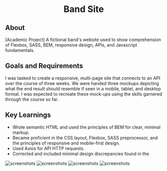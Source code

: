 <h1 align="center">Band Site</h1>

## About

[Academic Project]
A fictional band's website used to show comprehension of Flexbox, SASS, BEM, responsive design, APIs, and Javascript fundamentals.

## Goals and Requirements

I was tasked to create a responsive, multi-page site that connects to an API over the course of three weeks. We were handed three mockups depicting what the end result should resemble if seen in a mobile, tablet, and desktop format. I was expected to recreate these mock-ups using the skills garnered through the course so far.

## Key Learnings

- Wrote semantic HTML and used the principles of BEM for clear, minimal markup.
- Became proficient in the CSS layout, Flexbox, SASS preprocessor, and the principles of responsive and mobile-first design.
- Used Axios for API HTTP requests.
- Corrected and included minimal design discrepancies found in the

![screenshots](https://github.com/Philip-93/philip-bertogg-bandsite/blob/master/Images/Mobile-Screenshot.png)
![screenshots](https://github.com/Philip-93/philip-bertogg-bandsite/blob/master/Images/Mobile-Screenshot1.png)
![screenshots](https://github.com/Philip-93/philip-bertogg-bandsite/blob/master/Images/Mobile-Screenshot2.png)
![screenshots](https://github.com/Philip-93/philip-bertogg-bandsite/blob/master/Images/Mobile-Screenshot3.png)
